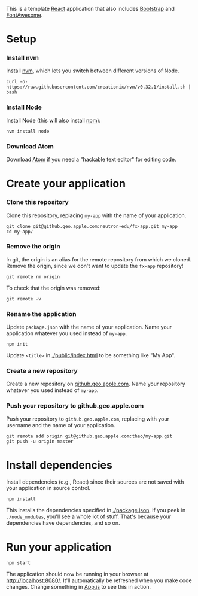 This is a template [React](https://facebook.github.io/react/) application that also includes [Bootstrap](http://getbootstrap.com) and [FontAwesome](http://fontawesome.io/icons/).

# Setup

### Install nvm

Install [nvm](https://github.com/creationix/nvm), which lets you switch between different versions of Node.

```
curl -o- https://raw.githubusercontent.com/creationix/nvm/v0.32.1/install.sh | bash
```

### Install Node

Install Node (this will also install [npm](https://docs.npmjs.com/getting-started/what-is-npm)):

```
nvm install node
```

### Download Atom

Download [Atom](https://atom.io/) if you need a "hackable text editor" for editing code.

# Create your application

### Clone this repository

Clone this repository, replacing `my-app` with the name of your application.

```
git clone git@github.geo.apple.com:neutron-edu/fx-app.git my-app
cd my-app/
```

### Remove the origin

In git, the origin is an alias for the remote repository from which we cloned. Remove the origin, since we don't want to update the `fx-app` repository!

```
git remote rm origin
```

To check that the origin was removed:

```
git remote -v
```

### Rename the application

Update `package.json` with the name of your application. Name your application whatever you used instead of `my-app`.

```
npm init
```

Update `<title>` in [./public/index.html](./public/index.html) to be something like "My App".

### Create a new repository

Create a new repository on [github.geo.apple.com](https://github.geo.apple.com/new). Name your repository whatever you used instead of `my-app`.

### Push your repository to github.geo.apple.com

Push your repository to `github.geo.apple.com`, replacing with your username and the name of your application.

```
git remote add origin git@github.geo.apple.com:theo/my-app.git
git push -u origin master
```

# Install dependencies

Install dependencies (e.g., React) since their sources are not saved with your application in source control.

```
npm install
```

This installs the dependencies specified in [./package.json](./package.json). If you peek in `./node_modules`, you'll see a whole lot of stuff. That's because your dependencies have dependencies, and so on.

# Run your application

```
npm start
```

The application should now be running in your browser at [http://localhost:8080/](http://localhost:8080/). It'll automatically be refreshed when you make code changes. Change something in [App.js](./src/App.js) to see this in action.
